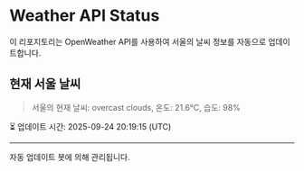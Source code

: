 
# Weather API Status

이 리포지토리는 OpenWeather API를 사용하여 서울의 날씨 정보를 자동으로 업데이트합니다.

## 현재 서울 날씨
> 서울의 현재 날씨: overcast clouds, 온도: 21.6°C, 습도: 98%

⏳ 업데이트 시간: 2025-09-24 20:19:15 (UTC)

---
자동 업데이트 봇에 의해 관리됩니다.
